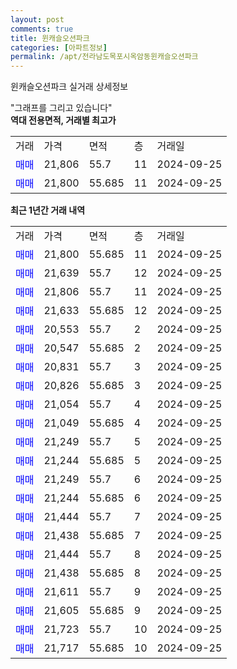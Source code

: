 ```yaml
---
layout: post
comments: true
title: 윈캐슬오션파크
categories: [아파트정보]
permalink: /apt/전라남도목포시옥암동윈캐슬오션파크
---
```


윈캐슬오션파크 실거래 상세정보

<script type="text/javascript">
  google.charts.load('current', {'packages':['line', 'corechart']});
  google.charts.setOnLoadCallback(drawChart);

  function drawChart() {
    var data = new google.visualization.DataTable();
    data.addColumn('date', '거래일');
    data.addColumn('number', "매매");
    data.addColumn('number', "전세");
    data.addColumn('number', "전매");

    data.addRows([[new Date(Date.parse("2024-09-25")), 21800, null, null], [new Date(Date.parse("2024-09-25")), 21639, null, null], [new Date(Date.parse("2024-09-25")), 21806, null, null], [new Date(Date.parse("2024-09-25")), 21633, null, null], [new Date(Date.parse("2024-09-25")), 20553, null, null], [new Date(Date.parse("2024-09-25")), 20547, null, null], [new Date(Date.parse("2024-09-25")), 20831, null, null], [new Date(Date.parse("2024-09-25")), 20826, null, null], [new Date(Date.parse("2024-09-25")), 21054, null, null], [new Date(Date.parse("2024-09-25")), 21049, null, null], [new Date(Date.parse("2024-09-25")), 21249, null, null], [new Date(Date.parse("2024-09-25")), 21244, null, null], [new Date(Date.parse("2024-09-25")), 21249, null, null], [new Date(Date.parse("2024-09-25")), 21244, null, null], [new Date(Date.parse("2024-09-25")), 21444, null, null], [new Date(Date.parse("2024-09-25")), 21438, null, null], [new Date(Date.parse("2024-09-25")), 21444, null, null], [new Date(Date.parse("2024-09-25")), 21438, null, null], [new Date(Date.parse("2024-09-25")), 21611, null, null], [new Date(Date.parse("2024-09-25")), 21605, null, null], [new Date(Date.parse("2024-09-25")), 21723, null, null], [new Date(Date.parse("2024-09-25")), 21717, null, null]]);

    var options = {
      hAxis: {
        format: 'yyyy/MM/dd'
      },    
      lineWidth: 0,
      pointsVisible: true,    
      title: '최근 1년간 유형별 실거래가 분포',
      legend: { position: 'bottom' }
    };

    var formatter = new google.visualization.NumberFormat({pattern:'###,###'} );
    formatter.format(data, 1);
    formatter.format(data, 2);
    
    setTimeout(function() {
        var chart = new google.visualization.LineChart(document.getElementById('columnchart_material'));
        chart.draw(data, (options));
        document.getElementById('loading').style.display = 'none';
    }, 200);
  }
</script>


<div id="loading" style="z-index:20; display: block; margin-left: 0px">"그래프를 그리고 있습니다"</div>
<div id="columnchart_material" style="width: 95%; margin-left: 0px; display: block"></div>
<!-- contents start -->
<b>역대 전용면적, 거래별 최고가</b>
<table class="sortable">
    <tr>
      <td>거래</td>
      <td>가격</td>
      <td>면적</td>
      <td>층</td>
      <td>거래일</td>
    </tr>
        <tr>
          <td><a style="color: blue">매매</a></td>
          <td>21,806</td>
          <td>55.7</td>
          <td>11</td>
          <td>2024-09-25</td>
        </tr>            <tr>
          <td><a style="color: blue">매매</a></td>
          <td>21,800</td>
          <td>55.685</td>
          <td>11</td>
          <td>2024-09-25</td>
        </tr>        
    
    
</table>

<b>최근 1년간 거래 내역</b>

<table class="sortable">
    <tr>
      <td>거래</td>
      <td>가격</td>
      <td>면적</td>
      <td>층</td>
      <td>거래일</td>
    </tr>
    <tr>
      <td><a style="color: blue">매매</a></td>
      <td>21,800</td>
      <td>55.685</td>
      <td>11</td>
      <td>2024-09-25</td>
    </tr>          <tr>
      <td><a style="color: blue">매매</a></td>
      <td>21,639</td>
      <td>55.7</td>
      <td>12</td>
      <td>2024-09-25</td>
    </tr>          <tr>
      <td><a style="color: blue">매매</a></td>
      <td>21,806</td>
      <td>55.7</td>
      <td>11</td>
      <td>2024-09-25</td>
    </tr>          <tr>
      <td><a style="color: blue">매매</a></td>
      <td>21,633</td>
      <td>55.685</td>
      <td>12</td>
      <td>2024-09-25</td>
    </tr>          <tr>
      <td><a style="color: blue">매매</a></td>
      <td>20,553</td>
      <td>55.7</td>
      <td>2</td>
      <td>2024-09-25</td>
    </tr>          <tr>
      <td><a style="color: blue">매매</a></td>
      <td>20,547</td>
      <td>55.685</td>
      <td>2</td>
      <td>2024-09-25</td>
    </tr>          <tr>
      <td><a style="color: blue">매매</a></td>
      <td>20,831</td>
      <td>55.7</td>
      <td>3</td>
      <td>2024-09-25</td>
    </tr>          <tr>
      <td><a style="color: blue">매매</a></td>
      <td>20,826</td>
      <td>55.685</td>
      <td>3</td>
      <td>2024-09-25</td>
    </tr>          <tr>
      <td><a style="color: blue">매매</a></td>
      <td>21,054</td>
      <td>55.7</td>
      <td>4</td>
      <td>2024-09-25</td>
    </tr>          <tr>
      <td><a style="color: blue">매매</a></td>
      <td>21,049</td>
      <td>55.685</td>
      <td>4</td>
      <td>2024-09-25</td>
    </tr>          <tr>
      <td><a style="color: blue">매매</a></td>
      <td>21,249</td>
      <td>55.7</td>
      <td>5</td>
      <td>2024-09-25</td>
    </tr>          <tr>
      <td><a style="color: blue">매매</a></td>
      <td>21,244</td>
      <td>55.685</td>
      <td>5</td>
      <td>2024-09-25</td>
    </tr>          <tr>
      <td><a style="color: blue">매매</a></td>
      <td>21,249</td>
      <td>55.7</td>
      <td>6</td>
      <td>2024-09-25</td>
    </tr>          <tr>
      <td><a style="color: blue">매매</a></td>
      <td>21,244</td>
      <td>55.685</td>
      <td>6</td>
      <td>2024-09-25</td>
    </tr>          <tr>
      <td><a style="color: blue">매매</a></td>
      <td>21,444</td>
      <td>55.7</td>
      <td>7</td>
      <td>2024-09-25</td>
    </tr>          <tr>
      <td><a style="color: blue">매매</a></td>
      <td>21,438</td>
      <td>55.685</td>
      <td>7</td>
      <td>2024-09-25</td>
    </tr>          <tr>
      <td><a style="color: blue">매매</a></td>
      <td>21,444</td>
      <td>55.7</td>
      <td>8</td>
      <td>2024-09-25</td>
    </tr>          <tr>
      <td><a style="color: blue">매매</a></td>
      <td>21,438</td>
      <td>55.685</td>
      <td>8</td>
      <td>2024-09-25</td>
    </tr>          <tr>
      <td><a style="color: blue">매매</a></td>
      <td>21,611</td>
      <td>55.7</td>
      <td>9</td>
      <td>2024-09-25</td>
    </tr>          <tr>
      <td><a style="color: blue">매매</a></td>
      <td>21,605</td>
      <td>55.685</td>
      <td>9</td>
      <td>2024-09-25</td>
    </tr>          <tr>
      <td><a style="color: blue">매매</a></td>
      <td>21,723</td>
      <td>55.7</td>
      <td>10</td>
      <td>2024-09-25</td>
    </tr>          <tr>
      <td><a style="color: blue">매매</a></td>
      <td>21,717</td>
      <td>55.685</td>
      <td>10</td>
      <td>2024-09-25</td>
    </tr>      </table>
<!-- contents end -->    

